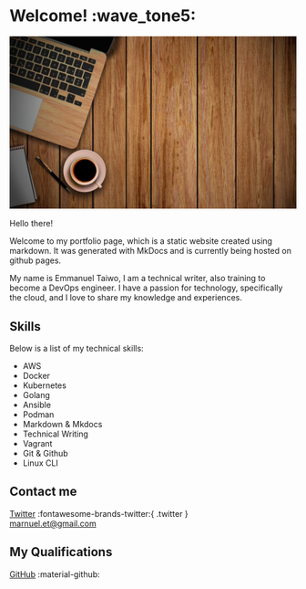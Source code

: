 # **Welcome!**  :wave_tone5:

![My_Image](img/homepage.jpg)  
  
    

Hello there! 

Welcome to my portfolio page, which is a static website created using markdown. It was generated with MkDocs and is currently being hosted on github pages.  

My name is Emmanuel Taiwo, I am a technical writer, also training to become a DevOps engineer. I have a passion for technology, specifically the cloud, and I love to share my knowledge and experiences. 

## **Skills**
Below is a list of my technical skills: 

- AWS
- Docker
- Kubernetes
- Golang
- Ansible
- Podman
- Markdown & Mkdocs  
- Technical Writing  
- Vagrant
- Git & Github
- Linux CLI


## **Contact me**
[Twitter](https://twitter.com/probsolving_ops) :fontawesome-brands-twitter:{ .twitter }  
marnuel.et@gmail.com

## **My Qualifications** 
[GitHub](https://github.com/devbird007) :material-github: 
